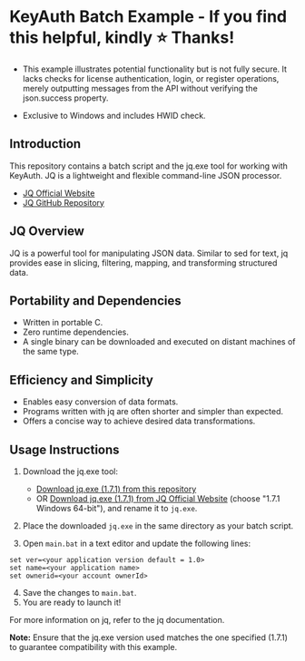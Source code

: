 # KeyAuth Batch Example - If you find this helpful, kindly ⭐ Thanks!

- This example illustrates potential functionality but is not fully secure. It lacks checks for license authentication, login, or register operations, merely outputting messages from the API without verifying the json.success property.

- Exclusive to Windows and includes HWID check.


## Introduction

This repository contains a batch script and the jq.exe tool for working with KeyAuth. JQ is a lightweight and flexible command-line JSON processor.

- [JQ Official Website](https://jqlang.github.io/jq/)
- [JQ GitHub Repository](https://github.com/jqlang/jq)

## JQ Overview

JQ is a powerful tool for manipulating JSON data. Similar to sed for text, jq provides ease in slicing, filtering, mapping, and transforming structured data.

## Portability and Dependencies

- Written in portable C.
- Zero runtime dependencies.
- A single binary can be downloaded and executed on distant machines of the same type.

## Efficiency and Simplicity

- Enables easy conversion of data formats.
- Programs written with jq are often shorter and simpler than expected.
- Offers a concise way to achieve desired data transformations.

## Usage Instructions

1. Download the jq.exe tool:
   - [Download jq.exe (1.7.1) from this repository](https://github.com/mazkdevf/KeyAuth-Batch-Example/releases/tag/1.7.1)
   - OR [Download jq.exe (1.7.1) from JQ Official Website](https://jqlang.github.io/jq/download/) (choose "1.7.1 Windows 64-bit"), and rename it to `jq.exe`.

2. Place the downloaded `jq.exe` in the same directory as your batch script.

3. Open `main.bat` in a text editor and update the following lines:
```batch
set ver=<your application version default = 1.0>
set name=<your application name>
set ownerid=<your account ownerId>
```

4. Save the changes to `main.bat`.
5. You are ready to launch it!
   
For more information on jq, refer to the jq documentation.

**Note:** Ensure that the jq.exe version used matches the one specified (1.7.1) to guarantee compatibility with this example.
